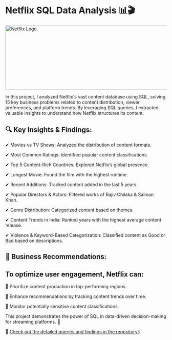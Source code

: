 # Netflix SQL Data Analysis 📊🎬

<img src="https://github.com/tanvirfau/netflix_sql_project/blob/main/netflix_logo.jpg" alt="Netflix Logo" width="800" height="200">

<P>In this project, I analyzed Netflix's vast content database using SQL, solving 15 key business problems related to content distribution, viewer preferences, and platform trends. By leveraging SQL queries, I extracted valuable insights to understand how Netflix structures its content.</P>

## 🔍 Key Insights & Findings:

✔ Movies vs TV Shows: Analyzed the distribution of content formats.

✔ Most Common Ratings: Identified popular content classifications.

✔ Top 5 Content-Rich Countries: Explored Netflix’s global presence.

✔ Longest Movie: Found the film with the highest runtime.

✔ Recent Additions: Tracked content added in the last 5 years.

✔ Popular Directors & Actors: Filtered works of Rajiv Chilaka & Salman Khan.

✔ Genre Distribution: Categorized content based on themes.

✔ Content Trends in India: Ranked years with the highest average content release.

✔ Violence & Keyword-Based Categorization: Classified content as Good or Bad based on descriptions.

## 📌 Business Recommendations:


## To optimize user engagement, Netflix can:

📢 Prioritize content production in top-performing regions.

🎯 Enhance recommendations by tracking content trends over time.

🛑 Monitor potentially sensitive content classifications.

This project demonstrates the power of SQL in data-driven decision-making for streaming platforms. 🚀

📌 [Check out the detailed queries and findings in the repository!](https://github.com/tanvirfau/netflix_sql_project):

